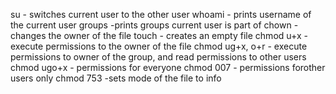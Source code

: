 su - switches current user to the other user
whoami - prints username of the current user
groups -prints groups current user is part of
chown - changes the owner of the file
touch - creates an empty file
chmod u+x - execute permissions to the owner of the file
chmod ug+x, o+r - execute permissions to owner of the group, and read permissions to other users
chmod ugo+x - permissions for everyone
chmod 007 - permissions forother users only
chmod 753 -sets mode of the file to info
